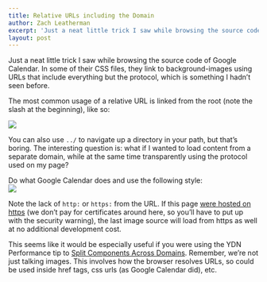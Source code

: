 ```yaml
---
title: Relative URLs including the Domain
author: Zach Leatherman
excerpt: 'Just a neat little trick I saw while browsing the source code of Google Calendar.  In some of their CSS files, they link to background-images using URLs that include everything but the protocol, which is something I hadn''t seen before.'
layout: post
---
```


Just a neat little trick I saw while browsing the source code of Google Calendar. In some of their CSS files, they link to background-images using URLs that include everything but the protocol, which is something I hadn’t seen before.

The most common usage of a relative URL is linked from the root (note the slash at the beginning), like so:

![][1]  


 [1]: /web/wp-content/themes/hemingway/images/title.png

You can also use `../` to navigate up a directory in your path, but that’s boring. The interesting question is: what if I wanted to load content from a separate domain, while at the same time transparently using the protocol used on my page?

Do what Google Calendar does and use the following style:  
![][2]  


 [2]: //calendar.google.com/googlecalendar/images/calendar_sm2_en.gif

Note the lack of `http:` or `https:` from the URL. If this page [were hosted on https][3] (we don’t pay for certificates around here, so you’ll have to put up with the security warning), the last image source will load from https as well at no additional development cost.

 [3]: https://www.zachleat.com/web/2008/10/16/relative-urls-including-the-domain/

This seems like it would be especially useful if you were using the YDN Performance tip to [Split Components Across Domains][4]. Remember, we’re not just talking images. This involves how the browser resolves URLs, so could be used inside href tags, css urls (as Google Calendar did), etc.

 [4]: http://developer.yahoo.com/performance/rules.html#split
